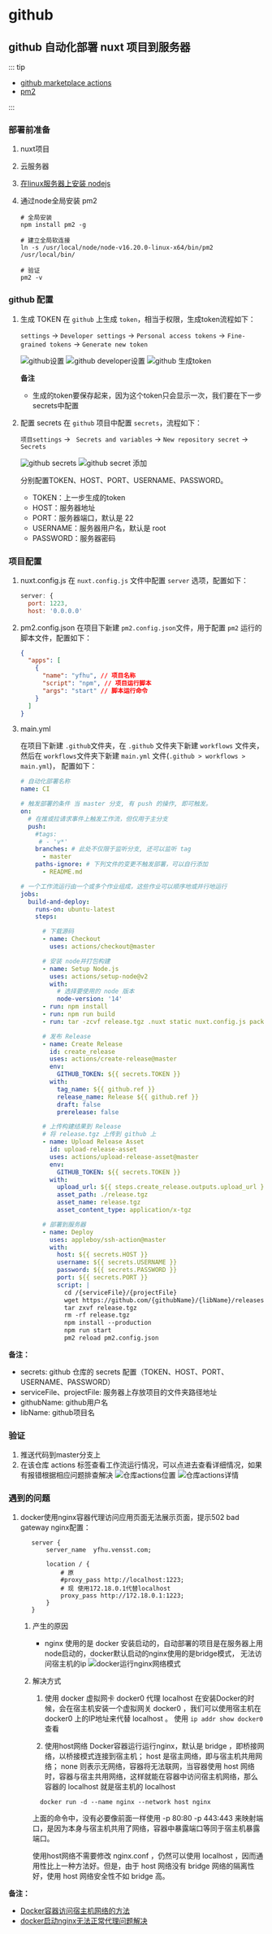 # github

## github 自动化部署 nuxt 项目到服务器

::: tip

- [github marketplace actions](https://github.com/marketplace?type=actions)
- [pm2](https://pm2.keymetrics.io/docs/usage/quick-start/)

:::

### 部署前准备

1. nuxt项目
2. 云服务器
3. [在linux服务器上安装 nodejs](/record/linux/#安装nodejs)
4. 通过node全局安装 pm2

    ```shell
    # 全局安装
    npm install pm2 -g
    
    # 建立全局软连接
    ln -s /usr/local/node/node-v16.20.0-linux-x64/bin/pm2 /usr/local/bin/
    
    # 验证
    pm2 -v
    ```

### github 配置

1. 生成 TOKEN
   在 `github` 上生成 `token`，相当于权限，生成token流程如下：

   `settings` -> `Developer settings` -> `Personal access tokens` -> `Fine-grained tokens` -> `Generate new token`

   ![github设置](/static/images/github/setting.png)
   ![github developer设置](/static/images/github/developer_settings.png)
   ![github 生成token](/static/images/github/generrater_new_token.png)

   **备注**
    - 生成的token要保存起来，因为这个token只会显示一次，我们要在下一步secrets中配置

2. 配置 secrets
   在 `github` 项目中配置 `secrets`，流程如下：

   `项目settings` -> ` Secrets and variables` -> `New repository secret` -> `Secrets`

   ![github secrets](/static/images/github/secrets.png)
   ![github secret 添加](/static/images/github/secret_add.png)

   分别配置TOKEN、HOST、PORT、USERNAME、PASSWORD。
    - TOKEN：上一步生成的token
    - HOST：服务器地址
    - PORT：服务器端口，默认是 22
    - USERNAME：服务器用户名，默认是 root
    - PASSWORD：服务器密码

### 项目配置

1. nuxt.config.js
   在 `nuxt.config.js` 文件中配置 `server` 选项，配置如下：

    ```js
    server: {
      port: 1223,
      host: '0.0.0.0'
    ```

2. pm2.config.json
   在项目下新建 `pm2.config.json`文件，用于配置 `pm2` 运行的脚本文件，配置如下：

    ```json
    {
      "apps": [
        {
          "name": "yfhu", // 项目名称
          "script": "npm", // 项目运行脚本
          "args": "start" // 脚本运行命令
        }
      ]
    }
    ```

3. main.yml

   在项目下新建 `.github`文件夹，在 `.github` 文件夹下新建 `workflows` 文件夹，然后在 `workflows`文件夹下新建 `main.yml`
   文件(`.github > workflows > main.yml`)， 配置如下：

    ```yml
    # 自动化部署名称
    name: CI
    
    # 触发部署的条件 当 master 分支, 有 push 的操作, 即可触发。
    on:
      # 在推或拉请求事件上触发工作流，但仅用于主分支
      push:
        #tags:
         # - 'v*'
        branches: # 此处不仅限于监听分支, 还可以监听 tag
          - master
        paths-ignore: # 下列文件的变更不触发部署，可以自行添加
          - README.md
    
    # 一个工作流运行由一个或多个作业组成，这些作业可以顺序地或并行地运行
    jobs:
      build-and-deploy:
        runs-on: ubuntu-latest
        steps:
    
          # 下载源码
          - name: Checkout
            uses: actions/checkout@master
    
          # 安装 node并打包构建
          - name: Setup Node.js
            uses: actions/setup-node@v2
            with:
              # 选择要使用的 node 版本
              node-version: '14'
          - run: npm install
          - run: npm run build
          - run: tar -zcvf release.tgz .nuxt static nuxt.config.js package.json pm2.config.json
    
          # 发布 Release
          - name: Create Release
            id: create_release
            uses: actions/create-release@master
            env:
              GITHUB_TOKEN: ${{ secrets.TOKEN }}
            with:
              tag_name: ${{ github.ref }}
              release_name: Release ${{ github.ref }}
              draft: false
              prerelease: false
    
          # 上传构建结果到 Release
          # 将 release.tgz 上传到 github 上
          - name: Upload Release Asset
            id: upload-release-asset
            uses: actions/upload-release-asset@master
            env:
              GITHUB_TOKEN: ${{ secrets.TOKEN }}
            with:
              upload_url: ${{ steps.create_release.outputs.upload_url }}
              asset_path: ./release.tgz
              asset_name: release.tgz
              asset_content_type: application/x-tgz
    
          # 部署到服务器
          - name: Deploy
            uses: appleboy/ssh-action@master
            with:
              host: ${{ secrets.HOST }}
              username: ${{ secrets.USERNAME }}
              password: ${{ secrets.PASSWORD }}
              port: ${{ secrets.PORT }}
              script: |
                cd /{serviceFile}/{projectFile}
                wget https://github.com/{githubName}/{libName}/releases/latest/download/release.tgz -O release.tgz
                tar zxvf release.tgz
                rm -rf release.tgz
                npm install --production
                npm run start
                pm2 reload pm2.config.json
    
    ```

**备注：**

* secrets: github 仓库的 secrets 配置（TOKEN、HOST、PORT、USERNAME、PASSWORD）
* serviceFile、projectFile: 服务器上存放项目的文件夹路径地址
* githubName: github用户名
* libName: github项目名

### 验证

1. 推送代码到master分支上
2. 在该仓库 actions 标签查看工作流运行情况，可以点进去查看详细情况，如果有报错根据相应问题排查解决
   ![仓库actions位置](/static/images/github/actions.png)
   ![仓库actions详情](/static/images/github/actions_detail.png)

### 遇到的问题

1. docker使用nginx容器代理访问应用页面无法展示页面，提示502 bad gateway
   nginx配置：
   ```nginx
      server {
          server_name  yfhu.vensst.com;
        
          location / {
              # 原
              #proxy_pass http://localhost:1223;
              # 现 使用172.18.0.1代替localhost
              proxy_pass http://172.18.0.1:1223;
          }      
      }
   ```
    1. 产生的原因
        - nginx 使用的是 docker 安装启动的，自动部署的项目是在服务器上用node启动的，docker默认启动的nginx使用的是bridge模式，
          无法访问宿主机的ip
          ![docker运行nginx网络模式](/static/images/docker/docker_nginx_network_mode.png)

    2. 解决方式
        1. 使用 docker 虚拟网卡 docker0 代理 localhost
           在安装Docker的时候，会在宿主机安装一个虚拟网关 docker0 ，我们可以使用宿主机在 docker0 上的IP地址来代替
           localhost 。
           使用 `ip addr show docker0` 查看

        2. 使用host网络
           Docker容器运行运行nginx，默认是 bridge ，即桥接网络，以桥接模式连接到宿主机；
           host 是宿主网络，即与宿主机共用网络； none 则表示无网络，容器将无法联网，当容器使用 host
           网络时，容器与宿主共用网络，这样就能在容器中访问宿主机网络，那么容器的 localhost 就是宿主机的 localhost
         ```shell
           docker run -d --name nginx --network host nginx
         ```
       上面的命令中，没有必要像前面一样使用 -p 80:80 -p 443:443 来映射端口，是因为本身与宿主机共用了网络，容器中暴露端口等同于宿主机暴露端口。

       使用host网络不需要修改 nginx.conf ，仍然可以使用 localhost ，因而通用性比上一种方法好。但是，由于 host 网络没有
       bridge
       网络的隔离性好，使用 host 网络安全性不如 bridge 高。
   
**备注：**

- [Docker容器访问宿主机网络的方法](https://www.yingsoo.com/news/posts/61151.html)
- [docker启动nginx无法正常代理问题解决](https://blog.csdn.net/fengxiandada/article/details/130111736)
